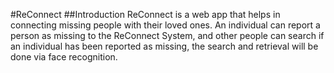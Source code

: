 #ReConnect
##Introduction
ReConnect is a web app that helps in connecting missing people with their loved ones. An individual can report a person as missing to the ReConnect System, and other people can search if an individual has been reported as missing, the search and retrieval will be done via face recognition. 

